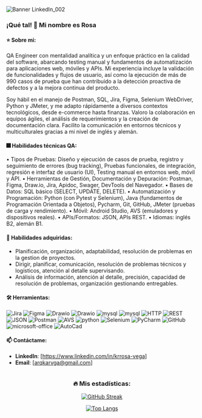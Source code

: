 ![Banner LinkedIn_002](https://github.com/user-attachments/assets/b1a91d8a-f7dc-41e8-b004-5a39816b42f7)

  ### ¡Qué tal! 👋 Mi nombre es Rosa
  #### ⭐ Sobre mi:
  QA Engineer con mentalidad analítica y un enfoque práctico en la calidad del software, abarcando testing manual y fundamentos de automatización para aplicaciones web, móviles y APIs. Mi experiencia incluye la validación de funcionalidades y flujos de usuario, así como la ejecución de más de 990 casos de prueba que han contribuido a la detección proactiva de defectos y a la mejora continua del producto.

Soy hábil en el manejo de Postman, SQL, Jira, Figma, Selenium WebDriver, Python y JMeter, y me adapto rápidamente a diversos contextos tecnológicos, desde e-commerce hasta finanzas. Valoro la colaboración en equipos ágiles, el análisis de requerimientos y la creación de documentación clara. Facilito la comunicación en entornos técnicos y multiculturales gracias a mi nivel de inglés y alemán.

  #### :fireworks: Habilidades técnicas QA:
•	Tipos de Pruebas: Diseño y ejecución de casos de prueba, registro y seguimiento de errores (bug tracking), Pruebas funcionales, de integración, regresión e interfaz de usuario (UI), Testing manual en entornos web, móvil y API.
•	Herramientas de Gestión, Documentación y Depuración: Postman, Figma, Draw.io, Jira, Apidoc, Swager, DevTools del Navegador.
•	Bases de Datos: SQL básico (SELECT, UPDATE, DELETE).
•	Automatización y Programación: Python (con Pytest y Selenium), Java (fundamentos de Programación Orientada a Objetos), Pycharm, Git, GitHub, JMeter (pruebas de carga y rendimiento).
•	Móvil: Android Studio, AVS (emuladores y dispositivos reales).
•	APIs/Formatos: JSON, APIs REST.
•	Idiomas: inglés B2, alemán B1.

  #### :muscle: Habilidades adquiridas:
  - Planificación, organización, adaptabilidad, resolución de problemas en la gestion de proyectos.
  - Dirigir, planificar, comunicación, resolución de problemas técnicos y logísticos, atención al detalle supervisando.
  - Análisis de información, atención al detalle, precisión, capacidad de resolución de problemas, organización gestionando entregables. 

  #### 🛠️ Herramientas:
  <div id="header" align="left">  

</a>
<img decoding="async" src="https://img.shields.io/badge/Jira-0052CC?style=for-the-badge&logo=Jira&logoColor=white" alt="Jira"/>
<img decoding="async" src="https://img.shields.io/badge/Figma-darkgreen?style=for-the-badge&logo=Figma&logoColor=white" alt="Figma"/>
<img decoding="async" src="https://img.shields.io/badge/Drawio-D85B01?style=for-the-badge&logo=Drawio&logoColor=white" alt="Drawio"/>
<img decoding="async" src="https://img.shields.io/badge/DevTools-D80B01?style=for-the-badge&logo=Drawio&logoColor=white" alt="Drawio"/>
<img decoding="async" src="https://img.shields.io/badge/MySQL-darkblue?style=for-the-badge&logo=mysql&logoColor=white" alt="mysql"/>
<img decoding="async" src="https://img.shields.io/badge/SQL-009975?style=for-the-badge&logo=mysql&logoColor=white" alt="mysql"/>
<img decoding="async" src="https://img.shields.io/badge/HTTP-890000?style=for-the-badge&logo=HTTP&logoColor=white" alt="HTTP"/>
<img decoding="async" src="https://img.shields.io/badge/REST-black?style=for-the-badge&logo=REST&logoColor=white" alt="REST"/>
<img decoding="async" src="https://img.shields.io/badge/JSON-purple?style=for-the-badge&logo=JSON&logoColor=white" alt="JSON"/>
<img decoding="async" src="https://img.shields.io/badge/Postman-D83B01?style=for-the-badge&logo=Postman&logoColor=white" alt="Postman"/>
<img decoding="async" src="https://img.shields.io/badge/AVS-black?style=for-the-badge&logo=AVS&logoColor=white" alt="AVS"/>
<img decoding="async" src="https://img.shields.io/badge/Python-0052CC?style=for-the-badge&logo=python&logoColor=white" alt="python"/>
<img decoding="async" src="https://img.shields.io/badge/Selenium-008000?style=for-the-badge&logo=Selenium&logoColor=white" alt="Selenium"/>
<img decoding="async" src="https://img.shields.io/badge/PyCharm-darkgreen.svg?&style=for-the-badge&logo=PyCharm&logoColor=white" alt="PyCharm"/>
<img decoding="async" src="https://img.shields.io/badge/GitHub-000000.svg?&style=for-the-badge&logo=GitHub&logoColor=white" alt="GitHub"/>
<img decoding="async" src="https://img.shields.io/badge/Microsoft_Office-D89B01?style=for-the-badge&logo=microsoft-office&logoColor=white" alt="microsoft-office"/>
<img decoding="async" src="https://img.shields.io/badge/AutoCad-D80B01?style=for-the-badge&logo=AutoCad&logoColor=white" alt="AutoCad"/>
</a>

  #### 📫 Contáctame:
- **LinkedIn**: [https://www.linkedin.com/in/krrosa-vega]
- **Email**: [arqkarvga@gmail.com]
 
</div>

<div id="badges" align="center">
<img decoding="async" src="https://visitor-badge-reloaded.herokuapp.com/badge?page_id=JenessyMEG.JenessyMEG&color=00cf00" alt=""/>
      
 ### 🔥 Mis estadísticas:

[![GitHub Streak](http://github-readme-streak-stats.herokuapp.com?user=KariaVega&theme=dark&background=000000)](https://git.io/streak-stats)

[![Top Langs](https://github-readme-stats.vercel.app/api/top-langs/?username=KariaVega&layout=compact&theme=vision-friendly-dark)](https://github.com/anuraghazra/github-readme-stats)
    
     
<!--
KariaVega/KariaVega is a ✨ special ✨ repository because its `README.md` (this file) appears on your GitHub profile.
You can click the Preview link to take a look at your changes.- [![](https://img.shields.io/badge/LinkedIn-0077B5?style=for-the-badge&logo=linkedin&logoColor=white)](https://www.linkedin.com/in/karina-rr-vega/)
-->

